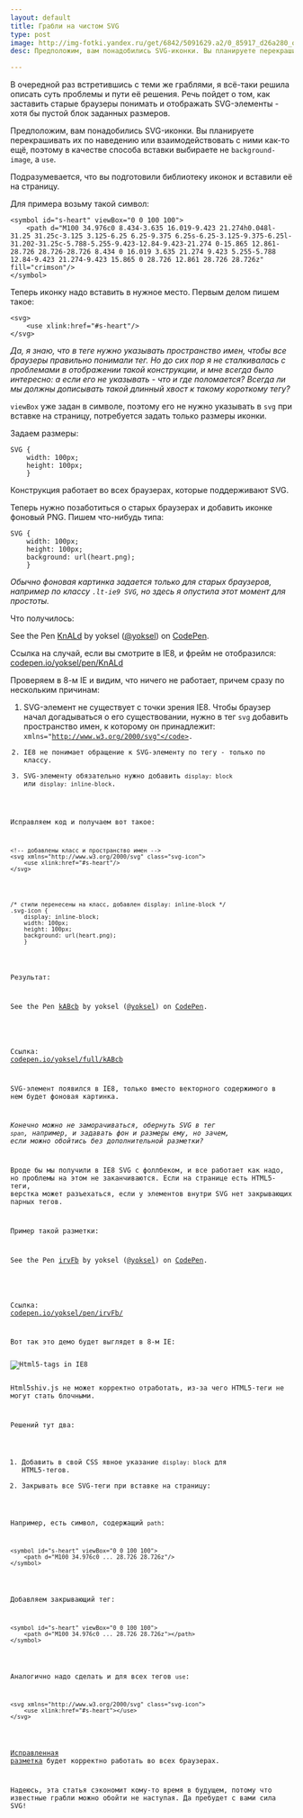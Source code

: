 ```yaml
---
layout: default
title: Грабли на чистом SVG
type: post
image: http://img-fotki.yandex.ru/get/6842/5091629.a2/0_85917_d26a280_orig
desc: Предположим, вам понадобились SVG-иконки. Вы планируете перекрашивать их по наведению, поэтому в качестве способа вставки выбираете use. Как заставить старые браузеры понимать и отображать SVG-элементы - хотя бы пустой блок заданных размеров?

---
```

В очередной раз встретившись с теми же граблями, я всё-таки решила описать суть проблемы и пути её решения. Речь пойдет о том, как заставить старые браузеры понимать и отображать SVG-элементы - хотя бы пустой блок заданных размеров.<!--more-->

Предположим, вам понадобились SVG-иконки. Вы планируете перекрашивать их по наведению или взаимодействовать с ними как-то ещё, поэтому в качестве способа вставки выбираете не <code>background-image</code>, а <code>use</code>.

Подразумевается, что вы подготовили библиотеку иконок и вставили её на страницу.

Для примера возьму такой символ:

<pre><code class="language-markup">&lt;symbol id="s-heart" viewBox="0 0 100 100">
    &lt;path d="M100 34.976c0 8.434-3.635 16.019-9.423 21.274h0.048l-31.25 31.25c-3.125 3.125-6.25 6.25-9.375 6.25s-6.25-3.125-9.375-6.25l-31.202-31.25c-5.788-5.255-9.423-12.84-9.423-21.274 0-15.865 12.861-28.726 28.726-28.726 8.434 0 16.019 3.635 21.274 9.423 5.255-5.788 12.84-9.423 21.274-9.423 15.865 0 28.726 12.861 28.726 28.726z" fill="crimson"/>
&lt;/symbol></code></pre>

Теперь иконку надо вставить в нужное место. Первым делом пишем такое:

<pre><code class="language-markup">&lt;svg>
    &lt;use xlink:href="#s-heart"/>
&lt;/svg></code></pre>

<i>Да, я знаю, что в теге нужно указывать пространство имен, чтобы все браузеры правильно понимали тег. Но до сих пор я не сталкивалась с проблемами в отображении такой конструкции, и мне всегда было интересно: а если его не указывать - что и где поломается? Всегда ли мы должны дописывать такой длинный хвост к такому короткому тегу?</i>

<code>viewBox</code> уже задан в символе, поэтому его не нужно указывать в <code>svg</code> при вставке на страницу, потребуется задать только размеры иконки.

Задаем размеры:

<pre><code class="language-css">SVG {
    width: 100px;
    height: 100px;
    }</code></pre>

Конструкция работает во всех браузерах, которые поддерживают SVG.

Теперь нужно позаботиться о старых браузерах и добавить иконке фоновый PNG. Пишем что-нибудь типа:

<pre><code class="language-css">SVG {
    width: 100px;
    height: 100px;
    background: url(heart.png);
    }</code></pre>

<i>Обычно фоновая картинка задается только для старых браузеров, например по классу <code>.lt-ie9 SVG</code>, но здесь я опустила этот момент для простоты.</i>

Что получилось:

<p data-height="250" data-theme-id="4974" data-slug-hash="KnALd" data-default-tab="result" data-user="yoksel" class='codepen'>See the Pen <a href='http://codepen.io/yoksel/pen/KnALd/'>KnALd</a> by yoksel (<a href='http://codepen.io/yoksel'>@yoksel</a>) on <a href='http://codepen.io'>CodePen</a>.</p>
<script async src="//codepen.io/assets/embed/ei.js"></script>

Ссылка на случай, если вы смотрите в IE8, и фрейм не отобразился: <a href="http://codepen.io/yoksel/full/KnALd">codepen.io/yoksel/pen/KnALd</a>

Проверяем в 8-м IE и видим, что ничего не работает, причем сразу по нескольким причинам:

1. SVG-элемент не существует с точки зрения IE8. Чтобы браузер начал догадываться о его существовании, нужно в тег <code>svg</code> добавить пространство имен, к которому он принадлежит: <code>xmlns="http://www.w3.org/2000/svg"</code>.
2. IE8 не понимает обращение к SVG-элементу по тегу - только по классу.
3. SVG-элементу обязательно нужно добавить <code>display: block</code> или <code>display: inline-block</code>.

Исправляем код и получаем вот такое:

<pre><code class="language-markup">&lt;!-- добавлены класс и пространство имен -->
&lt;svg xmlns="http://www.w3.org/2000/svg" class="svg-icon">
    &lt;use xlink:href="#s-heart"/>
&lt;/svg></code></pre>

<pre><code class="language-css">/* стили перенесены на класс, добавлен display: inline-block */
.svg-icon {
    display: inline-block;
    width: 100px;
    height: 100px;
    background: url(heart.png);
    }</code></pre>

Результат:

<p data-height="250" data-theme-id="4974" data-slug-hash="kABcb" data-default-tab="result" data-user="yoksel" class='codepen'>See the Pen <a href='http://codepen.io/yoksel/pen/kABcb/'>kABcb</a> by yoksel (<a href='http://codepen.io/yoksel'>@yoksel</a>) on <a href='http://codepen.io'>CodePen</a>.</p>
<script async src="//codepen.io/assets/embed/ei.js"></script>

Ссылка: <a href="http://codepen.io/yoksel/full/kABcb">codepen.io/yoksel/full/kABcb</a>

SVG-элемент появился в IE8, только вместо векторного содержимого в нем будет фоновая картинка.

<i>Конечно можно не заморачиваться, обернуть SVG в тег <code>span</code>, например, и задавать фон и размеры ему, но зачем, если можно обойтись без дополнительной разметки?</i>

Вроде бы мы получили в IE8 SVG с фоллбеком, и все работает как надо, но проблемы на этом не заканчиваются. Если на странице есть HTML5-теги, верстка может разъехаться, если у элементов внутри SVG нет закрывающих парных тегов.

Пример такой разметки:

<p data-height="500" data-theme-id="4974" data-slug-hash="irvFb" data-default-tab="result" data-user="yoksel" class='codepen'>See the Pen <a href='http://codepen.io/yoksel/pen/irvFb/'>irvFb</a> by yoksel (<a href='http://codepen.io/yoksel'>@yoksel</a>) on <a href='http://codepen.io'>CodePen</a>.</p>
<script async src="//codepen.io/assets/embed/ei.js"></script>

Ссылка: <a href='http://codepen.io/yoksel/pen/irvFb/'>codepen.io/yoksel/pen/irvFb/</a>

Вот так это демо будет выглядет в 8-м IE:

<img src="http://img-fotki.yandex.ru/get/6734/5091629.a2/0_8591e_268b1c36_orig" alt="Html5-tags in IE8" title="Html5-tags in IE8"/>

Html5shiv.js не может корректно отработать, из-за чего HTML5-теги не могут стать блочными.

Решений тут два:

1. Добавить в свой CSS явное указание <code>display: block</code> для HTML5-тегов.
2. Закрывать все SVG-теги при вставке на страницу:

Например, есть символ, содержащий <code>path</code>:

<pre><code class="language-markup">&lt;symbol id="s-heart" viewBox="0 0 100 100">
    &lt;path d="M100 34.976c0 ... 28.726 28.726z"/>
&lt;/symbol></code></pre>

Добавляем закрывающий тег:

<pre><code class="language-markup">&lt;symbol id="s-heart" viewBox="0 0 100 100">
    &lt;path d="M100 34.976c0 ... 28.726 28.726z">&lt;/path>
&lt;/symbol></code></pre>

Аналогично надо сделать и для всех тегов <code>use</code>:

<pre><code class="language-markup">&lt;svg xmlns="http://www.w3.org/2000/svg" class="svg-icon">
    &lt;use xlink:href="#s-heart">&lt;/use>
&lt;/svg></code></pre>

<a href="http://codepen.io/yoksel/pen/CujKg">Исправленная разметка</a> будет корректно работать во всех браузерах.

Надеюсь, эта статья сэкономит кому-то время в будущем, потому что известные грабли можно обойти не наступая. Да пребудет с вами сила SVG!